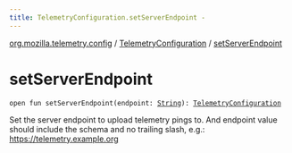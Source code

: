 ```yaml
---
title: TelemetryConfiguration.setServerEndpoint - 
---
```


[org.mozilla.telemetry.config](../index.html) / [TelemetryConfiguration](index.html) / [setServerEndpoint](./set-server-endpoint.html)

# setServerEndpoint

`open fun setServerEndpoint(endpoint: `[`String`](https://kotlinlang.org/api/latest/jvm/stdlib/kotlin/-string/index.html)`): `[`TelemetryConfiguration`](index.html)

Set the server endpoint to upload telemetry pings to. And endpoint value should include the schema and no trailing slash, e.g.: https://telemetry.example.org

